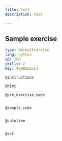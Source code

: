 ```yaml
---
title: Test
description: Test

---
```

## Sample exercise

```yaml
type: NormalExercise
lang: python
xp: 100
skills: 2
key: 40981eba63
```


`@instructions`

`@hint`

`@pre_exercise_code`
```{python}

```

`@sample_code`
```{python}

```

`@solution`
```{python}

```

`@sct`
```{python}

```
